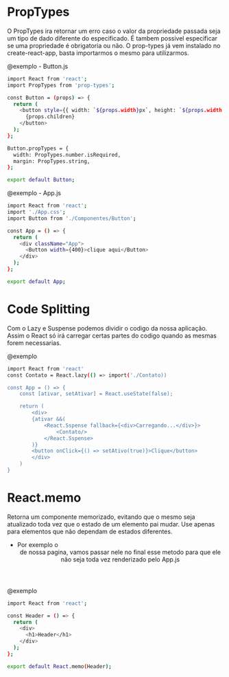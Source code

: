 # PropTypes #

O PropTypes ira retornar um erro caso o valor da propriedade passada seja um tipo de dado diferente do especificado. É tambem possivel especificar se uma propriedade é obrigatoria ou não. O prop-types já vem instalado no create-react-app, basta importarmos o mesmo para utilizarmos.

@exemplo - Button.js
```bash
import React from 'react';
import PropTypes from 'prop-types';

const Button = (props) => {
  return (
    <button style={{ width: `${props.width}px`, height: `${props.width / 3}` }}>
      {props.children}
    </button>
  );
};

Button.propTypes = {
  width: PropTypes.number.isRequired,
  margin: PropTypes.string,
};

export default Button;
```

@exemplo - App.js
```bash
import React from 'react';
import './App.css';
import Button from './Componentes/Button';

const App = () => {
  return (
    <div className="App">
      <Button width={400}>clique aqui</Button>
    </div>
  );
};

export default App;
```

# Code Splitting # 

Com o Lazy e Suspense podemos dividir o codigo da nossa aplicação. Assim o React só irá carregar certas partes do codigo quando as mesmas forem necessarias.

@exemplo
```bash
import React from 'react'
const Contato = React.lazy(() => import('./Contato))

const App = () => {
    const [ativar, setAtivar] = React.useState(false);

    return (
        <div>
        {ativar &&(
            <React.Sspense fallback={<div>Carregando...</div>}>
                <Contato/>
            </React.Sspense>
        )}
        <button onClick={() => setAtivo(true)}>Clique</button>
        </div>
    )
}
```

# React.memo #

Retorna um componente memorizado, evitando que o mesmo seja atualizado toda vez que o estado de um elemento pai mudar. Use apenas para elementos que não dependam de estados diferentes.

* Por exemplo o <Header/> de nossa pagina, vamos passar nele no final esse metodo para que ele não seja toda vez renderizado pelo App.js

@exemplo
```bash
import React from 'react';

const Header = () => {
  return (
    <div>
      <h1>Header</h1>
    </div>
  );
};

export default React.memo(Header);
```